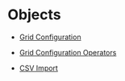 # Objects

* [Grid Configuration](./01_Grid_Configuration_General.md) 
* [Grid Configuration Operators](./01_Grid_Configuration_Operators/README.md)

* [CSV Import](./02_CSV_Import/README.md)



